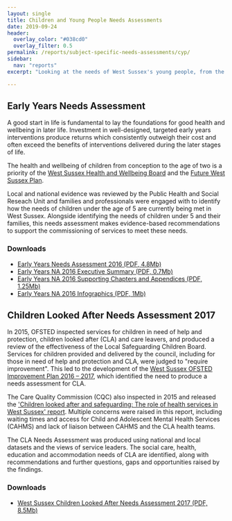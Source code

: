 ```yaml
---
layout: single 
title: Children and Young People Needs Assessments
date: 2019-09-24
header:
  overlay_color: "#038cd0"
  overlay_filter: 0.5
permalink: /reports/subject-specific-needs-assessments/cyp/
sidebar:
  nav: "reports"
excerpt: "Looking at the needs of West Sussex's young people, from the early years to the teenage years"

---
```

## Early Years Needs Assessment

A good start in life is fundamental to lay the foundations for good health and wellbeing in later life. Investment in well-designed, targeted early years interventions produce returns which consistently outweigh their cost and often exceed the benefits of interventions delivered during the later stages of life.

The health and wellbeing of children from conception to the age of two is a priority of the [West Sussex Health and Wellbeing Board](/partners/) and the [Future West Sussex Plan](https://www.westsussex.gov.uk/campaigns/the-west-sussex-plan/). 

Local and national evidence  was reviewed by the Public Health and Social Reseach Unit and families and professionals were engaged with to identify how the needs of children under the age of 5 are currently being met in West Sussex. Alongside identifying the needs of children under 5 and their families, this needs assessment makes evidence-based recommendations to support the commissioning of services to meet these needs.

### Downloads

+ [Early Years Needs Assessment 2016 (PDF, 4.8Mb)](/assets/starting-well/West-Sussex-Early-Years-Needs-Assessment-Full-Report.pdf)
+ [Early Years NA 2016 Executive Summary (PDF, 0.7Mb)](/assets/starting-well/West-Sussex-Early-Years-Needs-Assessment-Summary-Final-Version.pdf)
+ [Early Years NA 2016 Supporting Chapters and Appendices (PDF, 1.25Mb)](/assets/starting-well/West-Sussex-Early-Years-Needs-Assessment-Supporting-Chapters-and-Appendices.pdf)
+ [Early Years NA 2016 Infographics (PDF, 1Mb)](/assets/starting-well/West-Sussex-Early-Years-Needs-Assessment-Infographics.pdf)


## Children Looked After Needs Assessment 2017

In 2015, OFSTED inspected services for children in need of help and protection, children looked after (CLA) and care leavers, and produced a review of the effectiveness of the Local Safeguarding Children Board. Services for children provided and delivered by the council, including for those in need of help and protection and CLA, were judged to "require improvement". This led to the development of the [West Sussex OFSTED Improvement Plan 2016 – 2017](http://www2.westsussex.gov.uk/ds/edd/ch/ch03a_16-17.pdf), which identified the need to produce a needs assessment for CLA. 

The Care Quality Commission (CQC) also inspected in 2015 and released the ['Children looked
after and safeguarding: The role of health services in West Sussex' report](https://www.cqc.org.uk/sites/default/files/20151113_CLAS_West_Sussex_Final_Report.pdf). Multiple concerns were raised in this report, including waiting times and access for Child and Adolescent Mental Health
Services (CAHMS) and lack of liaison between CAHMS and the CLA health teams.

The CLA Needs Assessment was produced using national and local datasets and the views of service leaders. The social care, health, education and accommodation needs of CLA are identified, along with recommendations and further questions, gaps and opportunities raised by the findings.

### Downloads 

+ [West Sussex Children Looked After Needs Assessment 2017 (PDF, 8.5Mb)](/assets/core/West-Sussex-Children-Looked-After-Needs-Assessment-2017.pdf)
